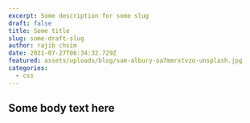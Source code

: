 ```yaml
---
excerpt: Some description for some slug
draft: false
title: Some title
slug: some-draft-slug
author: rajib chsim
date: 2021-07-27T06:34:32.729Z
featured: assets/uploads/blog/sam-albury-oa7mmrxtvzo-unsplash.jpg
categories:
  - css
---
```

## Some body text here
